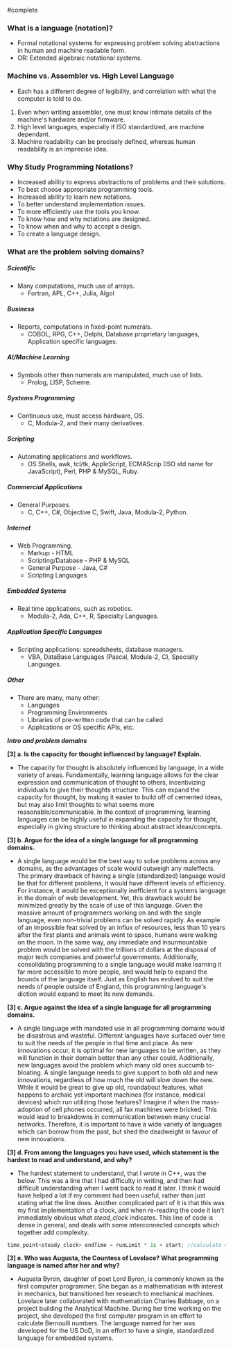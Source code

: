 #complete 
### What is a language (notation)?
- Formal notational systems for expressing problem solving abstractions in human and machine readable form.
- OR: Extended algebraic notational systems.
### Machine vs. Assembler vs. High Level Language
- Each has a different degree of legibility, and correlation with what the computer is told to do.
1. Even when writing assembler, one must know intimate details of the machine's hardware and/or firmware.
2. High level languages, especially if ISO standardized, are machine dependant.
3. Machine readability can be precisely defined, whereas human readability is an imprecise idea.
### Why Study Programming Notations?
- Increased ability to express abstractions of problems and their solutions.
- To best choose appropriate programming tools.
- Increased ability to learn new notations.
- To better understand implementation issues.
- To more efficiently use the tools you know.
- To know how and why notations are designed.
- To know when and why to accept a design.
- To create a language design.
### What are the problem solving domains?
##### Scientific
- Many computations, much use of arrays.
	- Fortran, APL, C++, Julia, Algol
##### Business
- Reports, computations in fixed-point numerals.
	- COBOL, RPG, C++, Delphi, Database proprietary languages, Application specific languages.
##### AI/Machine Learning
- Symbols other than numerals are manipulated, much use of lists.
	- Prolog, LISP, Scheme.
##### Systems Programming
- Continuous use, must access hardware, OS.
	- C, Modula-2, and their many derivatives.
##### Scripting
- Automating applications and workflows.
	- OS Shells, awk, tcl/tk, AppleScript, ECMAScrip (ISO std name for JavaScript), Perl, PHP & MySQL, Ruby.
##### Commercial Applications
- General Purposes.
	- C, C++, C#, Objective C, Swift, Java, Modula-2, Python.
##### Internet
- Web Programming.
	- Markup - HTML
	- Scripting/Database - PHP & MySQL
	- General Purpose - Java, C#
	- Scripting Languages
##### Embedded Systems
- Real time applications, such as robotics.
	- Modula-2, Ada, C++, R, Specialty Languages.
##### Application Specific Languages
- Scripting applications: spreadsheets, database managers.
	- VBA, DataBase Languages (Pascal, Modula-2, C), Specialty Languages.
##### Other
- There are many, many other:
	- Languages
	- Programming Environments
	- Libraries of pre-written code that can be called
	- Applications or OS specific APIs, etc.


***Intro and problem domains***

**[3] a. Is the capacity for thought influenced by language? Explain.**
- The capacity for thought is absolutely influenced by language, in a wide variety of areas. Fundamentally, learning language allows for the clear expression and communication of thought to others, incentivizing individuals to give their thoughts structure. This can expand the capacity for thought, by making it easier to build off of cemented ideas, but may also limit thoughts to what seems more reasonable/communicable. In the context of programming, learning languages can be highly useful in expanding the capacity for thought, especially in giving structure to thinking about abstract ideas/concepts.

**[3] b. Argue for the idea of a single language for all programming domains.**
- A single language would be the best way to solve problems across any domains, as the advantages of scale would outweigh any maleffects. The primary drawback of having a single (standardized) language would be that for different problems, it would have different levels of efficiency. For instance, it would be exceptionally inefficient for a systems language in the domain of web development. Yet, this drawback would be minimized greatly by the scale of use of this language. Given the massive amount of programmers working on and with the single language, even non-trivial problems can be solved rapidly. As example of an impossible feat solved by an influx of resources, less than 10 years after the first plants and animals went to space, humans were walking on the moon. In the same way, any immediate and insurmountable problem would be solved with the trillions of dollars at the disposal of major tech companies and powerful governments. Additionally, consolidating programming to a single language would make learning it far more accessible to more people, and would help to expand the bounds of the language itself. Just as English has evolved to suit the needs of people outside of England, this programming language's diction would expand to meet its new demands.

**[3] c. Argue against the idea of a single language for all programming domains.**
- A single language with mandated use in all programming domains would be disastrous and wasteful. Different languages have surfaced over time to suit the needs of the people in that time and place. As new innovations occur, it is optimal for new languages to be written, as they will function in their domain better than any other could. Additionally, new languages avoid the problem which many old ones succumb to- bloating. A single language needs to give support to both old and new innovations, regardless of how much the old will slow down the new. While it would be great to give up old, roundabout features, what happens to archaic yet important machines (for instance, medical devices) which run utilizing those features? Imagine if when the mass-adoption of cell phones occurred, all fax machines were bricked. This would lead to breakdowns in communication between many crucial networks. Therefore, it is important to have a wide variety of languages which can borrow from the past, but shed the deadweight in favour of new innovations.

**[3] d. From among the languages you have used, which statement is the hardest to read and understand, and why?**
- The hardest statement to understand, that I wrote in C++, was the below. This was a line that I had difficulty in writing, and then had difficult understanding when I went back to read it later. I think it would have helped a lot if my comment had been useful, rather than just stating what the line does. Another complicated part of it is that this was my first implementation of a clock, and when re-reading the code it isn't immediately obvious what *stead_clock* indicates. This line of code is dense in general, and deals with some interconnected concepts which together add complexity.
```C++
time_point<steady_clock> endTime = runLimit * 1s + start; //calculate end time
```

**[3] e. Who was Augusta, the Countess of Lovelace? What programming language is named after her and why?**
- Augusta Byron, daughter of poet Lord Byron, is commonly known as the first computer programmer. She began as a mathematician with interest in mechanics, but transitioned her research to mechanical machines. Lovelace later collaborated with mathematician Charles Babbage, on a project building the Analytical Machine. During her time working on the project, she developed the first computer program in an effort to calculate Bernoulli numbers. The language named for her was developed for the US DoD, in an effort to have a single, standardized language for embedded systems.